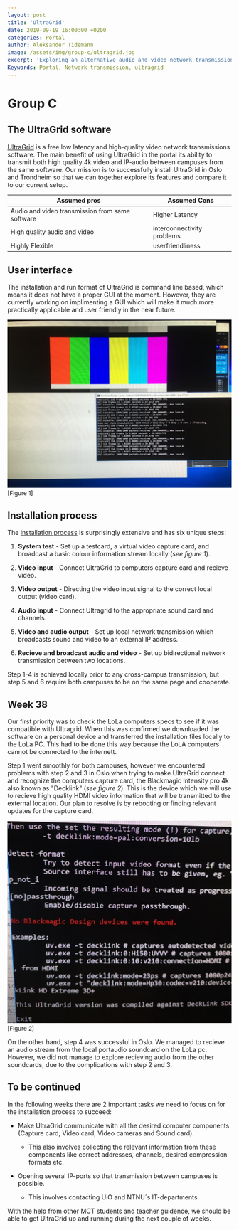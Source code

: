 ```yaml
---
layout: post
title: 'UltraGrid'
date: 2019-09-19 16:00:00 +0200
categories: Portal
author: Aleksander Tidemann
image: /assets/img/group-c/ultragrid.jpg
excerpt: 'Exploring an alternative audio and video network transmission software in the MCT portal.'
Keywords: Portal, Network transmission, ultragrid
---
```

# **Group C**

## The UltraGrid software

[UltraGrid](http://www.ultragrid.cz/) is a free low latency and high-quality video network transmissions software. The main benefit of using UltraGrid in the portal its ability to transmit both high quality 4k video and IP-audio between campuses from the same software. Our mission is to successfully install UltraGrid in Oslo and Trondheim so that we can together explore its features and compare it to our current setup.


Assumed pros | Assumed Cons
------------ | -------------
Audio and video transmission from same software | Higher Latency
High quality audio and video | interconnectivity problems
Highly Flexible | userfriendliness

## User interface

The installation and run format of UltraGrid is command line based, which means it does not have a proper GUI at the moment. However, they are currently working on implimenting a GUI which will make it much more practically applicable and user friendly in the near future.

![alt text](/assets/img/group-c/ultragrid_gui.jpg "Current GUI") <font size="2"> [Figure 1]</font>

## Installation process

The [installation process](https://community.jisc.ac.uk/system/files/15551/Ultragrid%20%E2%80%93%20How%20to%20use.pdf) is surprisingly extensive and has six unique steps:

1. **System test** - Set up a testcard, a virtual video capture card, and broadcast a basic colour information stream locally (*see figure 1*).

2. **Video input** - Connect UltraGrid to computers capture card and recieve video.

3. **Video output** - Directing the video input signal to the correct local output (video card). 

4. **Audio input** - Connect Ultragrid to the appropriate sound card and channels. 

5. **Video and audio output** - Set up local network transmission which broadcasts sound and video to an external IP address.

6. **Recieve and broadcast audio and video** - Set up bidirectional network transmission between two locations. 

Step 1-4 is achieved locally prior to any cross-campus transmission, but step 5 and 6 require both campuses to be on the same page and cooperate. 
 
## Week 38

Our first priority was to check the LoLa computers specs to see if it was compatible with Ultragrid. When this was confirmed we downloaded the software on a personal device and transferred the installation files locally to the LoLa PC. This had to be done this way because the LoLA computers cannot be connected to the internett.

Step 1 went smoothly for both campuses, however we encountered problems with step 2 and 3 in Oslo when trying to make UltraGrid connect and recognize the computers capture card, the Blackmagic Intensity pro 4k also known as "Decklink" (*see figure 2*). This is the device which we will use to recieve high quality HDMI video information that will be transmitted to the external location. Our plan to resolve is by rebooting or finding relevant updates for the capture card. 

![alt text](/assets/img/group-c/Blackmagic1.jpg "Error") <font size="2"> [Figure 2]</font>

On the other hand, step 4 was successful in Oslo. We managed to recieve an audio stream from the local portaudio soundcard on the LoLa pc. However, we did not manage to explore recieving audio from the other soundcards, due to the complications with step 2 and 3. 

## To be continued 

In the following weeks there are 2 important tasks we need to focus on for the installation process to succeed:

- Make UltraGrid communicate with all the desired computer components (Capture card, Video card, Video cameras and Sound card). 
  - This also involves collecting the relevant information from these components like correct addresses, channels, desired compression formats etc.


- Opening several IP-ports so that transmission between campuses is possible. 
  - This involves contacting UiO and NTNU´s IT-departments.

With the help from other MCT students and teacher guidence, we should be able to get UltraGrid up and running during the next couple of weeks.